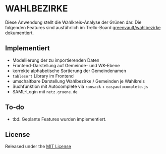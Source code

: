 # WAHLBEZIRKE

Diese Anwendung stellt die Wahlkreis-Analyse der Grünen dar.
Die folgenden Features sind ausführlich im Trello-Board
[greenvault/wahlbezirke](https://trello.com/b/xY9t6lKG/greenvault-wahlbezirke)
dokumentiert.

## Implementiert
- Modellierung der zu importierenden Daten
- Frontend-Darstellung auf Gemeinde- und WK-Ebene
- korrekte alphabetische Sortierung der Gemeindenamen
- `tablesort` Library im Frontend
- umschaltbare Darstellung Wahlbezirke / Gemeinden je Wahlkreis
- Suchfunktion mit Autocomplete via `ransack` + `easyautocomplete.js`
- SAML-Login mit `netz.gruene.de`


## To-do
- tbd. Geplante Features wurden implementiert.

## License
Released under the [MIT License](http://www.opensource.org/licenses/MIT)
